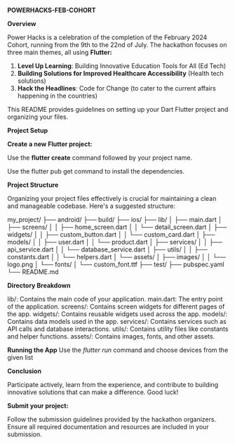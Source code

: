 **POWERHACKS-FEB-COHORT**


**Overview**

Power Hacks is a celebration of the completion of the February 2024 Cohort, running from the 9th to the 22nd of July. The hackathon focuses on three main themes, all using **Flutter:**

1. **Level Up Learning**: Building Innovative Education Tools for All (Ed Tech)
2. **Building Solutions for Improved Healthcare Accessibility** (Health tech solutions)
3. **Hack the Headlines**: Code for Change (to cater to the current affairs happening in the countries)

This README provides guidelines on setting up your Dart Flutter project and organizing your files.

**Project Setup**

**Create a new Flutter project:**

Use the **flutter create** command followed by your project name.

Use the flutter pub get command to install the dependencies.

**Project Structure**

Organizing your project files effectively is crucial for maintaining a clean and manageable codebase. Here's a suggested structure:


my_project/
├── android/
├── build/
├── ios/
├── lib/
│   ├── main.dart
│   ├── screens/
│   │   ├── home_screen.dart
│   │   └── detail_screen.dart
│   ├── widgets/
│   │   ├── custom_button.dart
│   │   └── custom_card.dart
│   ├── models/
│   │   ├── user.dart
│   │   └── product.dart
│   ├── services/
│   │   ├── api_service.dart
│   │   └── database_service.dart
│   ├── utils/
│   │   ├── constants.dart
│   │   └── helpers.dart
│   └── assets/
│       ├── images/
│       │   └── logo.png
│       └── fonts/
│           └── custom_font.ttf
├── test/
├── pubspec.yaml
└── README.md

**Directory Breakdown**

lib/: Contains the main code of your application.
main.dart: The entry point of the application.
screens/: Contains screen widgets for different pages of the app.
widgets/: Contains reusable widgets used across the app.
models/: Contains data models used in the app.
services/: Contains services such as API calls and database interactions.
utils/: Contains utility files like constants and helper functions.
assets/: Contains images, fonts, and other assets.

**Running the App**
Use the _flutter run_ command  and choose devices from the given list 



**Conclusion**

Participate actively, learn from the experience, and contribute to building innovative solutions that can make a difference. Good luck!


**Submit your project:**

Follow the submission guidelines provided by the hackathon organizers.
Ensure all required documentation and resources are included in your submission.


